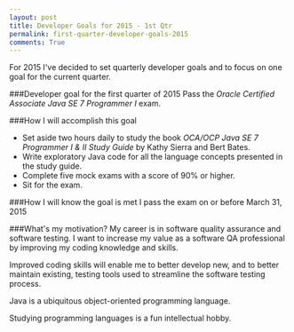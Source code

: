 ```yaml
---
layout: post
title: Developer Goals for 2015 - 1st Qtr  
permalink: first-quarter-developer-goals-2015
comments: True
---
```


For 2015 I've decided to set quarterly developer goals and to focus on one goal for the current quarter.

###Developer goal for the first quarter of 2015
Pass the *Oracle Certified Associate Java SE 7 Programmer I* exam.

###How I will accomplish this goal 
* Set aside two hours daily to study the book *OCA/OCP Java SE 7 Programmer I & II Study Guide* by Kathy Sierra and Bert Bates.
* Write exploratory Java code for all the language concepts presented in the study guide. 
* Complete five mock exams with a score of 90% or higher.
* Sit for the exam.

###How I will know the goal is met
I pass the exam on or before March 31, 2015

###What's my motivation?
My career is in software quality assurance and software testing. I want to increase my value as a software QA professional by improving my coding knowledge and skills. 

Improved coding skills will enable me to better develop new, and to better maintain existing, testing tools used to streamline the software testing process. 

Java is a ubiquitous object-oriented programming language. 

Studying programming languages is a fun intellectual hobby.
